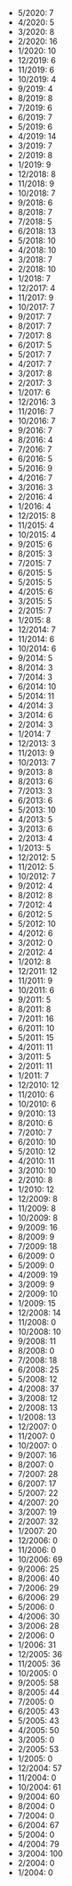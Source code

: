 *  5/2020: 7
*  4/2020: 5
*  3/2020: 8
*  2/2020: 16
*  1/2020: 10
*  12/2019: 6
*  11/2019: 6
*  10/2019: 4
*  9/2019: 4
*  8/2019: 8
*  7/2019: 6
*  6/2019: 7
*  5/2019: 6
*  4/2019: 14
*  3/2019: 7
*  2/2019: 8
*  1/2019: 9
*  12/2018: 8
*  11/2018: 9
*  10/2018: 7
*  9/2018: 6
*  8/2018: 7
*  7/2018: 5
*  6/2018: 13
*  5/2018: 10
*  4/2018: 10
*  3/2018: 7
*  2/2018: 10
*  1/2018: 7
*  12/2017: 4
*  11/2017: 9
*  10/2017: 7
*  9/2017: 7
*  8/2017: 7
*  7/2017: 8
*  6/2017: 5
*  5/2017: 7
*  4/2017: 7
*  3/2017: 8
*  2/2017: 3
*  1/2017: 6
*  12/2016: 3
*  11/2016: 7
*  10/2016: 7
*  9/2016: 7
*  8/2016: 4
*  7/2016: 7
*  6/2016: 5
*  5/2016: 9
*  4/2016: 7
*  3/2016: 3
*  2/2016: 4
*  1/2016: 4
*  12/2015: 8
*  11/2015: 4
*  10/2015: 4
*  9/2015: 6
*  8/2015: 3
*  7/2015: 7
*  6/2015: 5
*  5/2015: 5
*  4/2015: 6
*  3/2015: 5
*  2/2015: 7
*  1/2015: 8
*  12/2014: 7
*  11/2014: 6
*  10/2014: 6
*  9/2014: 5
*  8/2014: 3
*  7/2014: 3
*  6/2014: 10
*  5/2014: 11
*  4/2014: 3
*  3/2014: 6
*  2/2014: 3
*  1/2014: 7
*  12/2013: 3
*  11/2013: 9
*  10/2013: 7
*  9/2013: 8
*  8/2013: 6
*  7/2013: 3
*  6/2013: 6
*  5/2013: 10
*  4/2013: 5
*  3/2013: 6
*  2/2013: 4
*  1/2013: 5
*  12/2012: 5
*  11/2012: 5
*  10/2012: 7
*  9/2012: 4
*  8/2012: 8
*  7/2012: 4
*  6/2012: 5
*  5/2012: 10
*  4/2012: 6
*  3/2012: 0
*  2/2012: 4
*  1/2012: 8
*  12/2011: 12
*  11/2011: 9
*  10/2011: 6
*  9/2011: 5
*  8/2011: 8
*  7/2011: 16
*  6/2011: 10
*  5/2011: 15
*  4/2011: 11
*  3/2011: 5
*  2/2011: 11
*  1/2011: 7
*  12/2010: 12
*  11/2010: 6
*  10/2010: 6
*  9/2010: 13
*  8/2010: 6
*  7/2010: 7
*  6/2010: 10
*  5/2010: 12
*  4/2010: 11
*  3/2010: 10
*  2/2010: 8
*  1/2010: 12
*  12/2009: 8
*  11/2009: 8
*  10/2009: 8
*  9/2009: 16
*  8/2009: 9
*  7/2009: 18
*  6/2009: 0
*  5/2009: 0
*  4/2009: 19
*  3/2009: 9
*  2/2009: 10
*  1/2009: 15
*  12/2008: 14
*  11/2008: 0
*  10/2008: 10
*  9/2008: 11
*  8/2008: 0
*  7/2008: 18
*  6/2008: 25
*  5/2008: 12
*  4/2008: 37
*  3/2008: 12
*  2/2008: 13
*  1/2008: 13
*  12/2007: 0
*  11/2007: 0
*  10/2007: 0
*  9/2007: 16
*  8/2007: 0
*  7/2007: 28
*  6/2007: 17
*  5/2007: 22
*  4/2007: 20
*  3/2007: 19
*  2/2007: 32
*  1/2007: 20
*  12/2006: 0
*  11/2006: 0
*  10/2006: 69
*  9/2006: 25
*  8/2006: 40
*  7/2006: 29
*  6/2006: 29
*  5/2006: 0
*  4/2006: 30
*  3/2006: 28
*  2/2006: 0
*  1/2006: 31
*  12/2005: 36
*  11/2005: 36
*  10/2005: 0
*  9/2005: 58
*  8/2005: 44
*  7/2005: 0
*  6/2005: 43
*  5/2005: 43
*  4/2005: 50
*  3/2005: 0
*  2/2005: 53
*  1/2005: 0
*  12/2004: 57
*  11/2004: 0
*  10/2004: 61
*  9/2004: 60
*  8/2004: 0
*  7/2004: 0
*  6/2004: 67
*  5/2004: 0
*  4/2004: 79
*  3/2004: 100
*  2/2004: 0
*  1/2004: 0